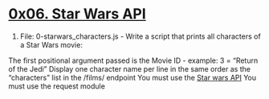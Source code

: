 # <ins> 0x06. Star Wars API </ins>

1. File: 0-starwars_characters.js - Write a script that prints all characters of a Star Wars movie:

The first positional argument passed is the Movie ID - example: 3 = “Return of the Jedi”
Display one character name per line in the same order as the “characters” list in the /films/ endpoint
You must use the [Star wars API](https://swapi.dev/)
You must use the request module
